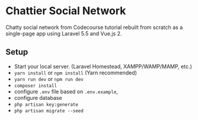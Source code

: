 # Chattier Social Network

Chatty social network from Codecourse tutorial rebuilt from scratch as a single-page app using Laravel 5.5 and Vue.js 2.

## Setup

- Start your local server. (Laravel Homestead, XAMPP/WAMP/MAMP, etc.)
- `yarn install` or `npm install` (Yarn recommended)
- `yarn run dev` or `npm run dev`
- `composer install`
- configure `.env` file based on `.env.example`,
- configure database
- `php artisan key:generate`
- `php artisan migrate --seed`
